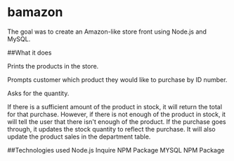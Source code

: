 # bamazon

The goal was to create an Amazon-like store front using Node.js and MySQL.

##What it does

Prints the products in the store.

Prompts customer which product they would like to purchase by ID number.

Asks for the quantity.

If there is a sufficient amount of the product in stock, it will return the total for that purchase.
However, if there is not enough of the product in stock, it will tell the user that there isn't enough of the product.
If the purchase goes through, it updates the stock quantity to reflect the purchase.
It will also update the product sales in the department table.

##Technologies used
Node.js
Inquire NPM Package
MYSQL NPM Package 